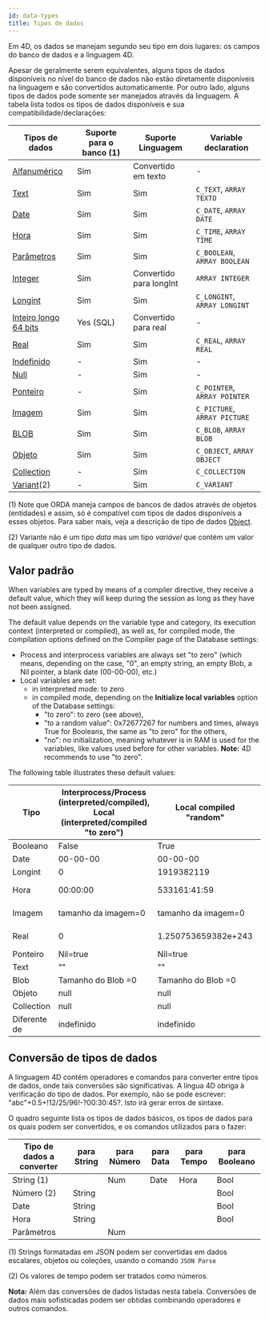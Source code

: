 ```yaml
---
id: data-types
title: Tipos de dados
---
```


Em 4D, os dados se manejam segundo seu tipo em dois lugares: os campos do banco de dados e a linguagem 4D.

Apesar de geralmente serem equivalentes, alguns tipos de dados disponíveis no nível do banco de dados não estão diretamente disponíveis na linguagem e são convertidos automaticamente. Por outro lado, alguns tipos de dados pode somente ser manejados através da linguagem. A tabela lista todos os tipos de dados disponíveis e sua compatibilidade/declarações:

| Tipos de dados                                 | Suporte para o banco (1) | Suporte Linguagem       | Variable declaration         |
| ---------------------------------------------- | ------------------------ | ----------------------- | ---------------------------- |
| [Alfanumérico](dt_string.md)                   | Sim                      | Convertido em texto     | -                            |
| [Text](Concepts/dt_string.md)                  | Sim                      | Sim                     | `C_TEXT`, `ARRAY TEXTO`      |
| [Date](Concepts/dt_date.md)                    | Sim                      | Sim                     | `C_DATE`, `ARRAY DATE`       |
| [Hora](Concepts/dt_time.md)                    | Sim                      | Sim                     | `C_TIME`, `ARRAY TIME`       |
| [Parâmetros](Concepts/dt_boolean.md)           | Sim                      | Sim                     | `C_BOOLEAN`, `ARRAY BOOLEAN` |
| [Integer](Concepts/dt_number.md)               | Sim                      | Convertido para longInt | `ARRAY INTEGER`              |
| [Longint](Concepts/dt_number.md)               | Sim                      | Sim                     | `C_LONGINT`, `ARRAY LONGINT` |
| [Inteiro longo 64 bits](Concepts/dt_number.md) | Yes (SQL)                | Convertido para real    | -                            |
| [Real](Concepts/dt_number.md)                  | Sim                      | Sim                     | `C_REAL`, `ARRAY REAL`       |
| [Indefinido](Concepts/dt_null_undefined.md)    | -                        | Sim                     | -                            |
| [Null](Concepts/dt_null_undefined.md)          | -                        | Sim                     | -                            |
| [Ponteiro](Concepts/dt_pointer.md)             | -                        | Sim                     | `C_POINTER`, `ARRAY POINTER` |
| [Imagem](Concepts/dt_picture.md)               | Sim                      | Sim                     | `C_PICTURE`, `ARRAY PICTURE` |
| [BLOB](Concepts/dt_blob.md)                    | Sim                      | Sim                     | `C_BLOB`, `ARRAY BLOB`       |
| [Objeto](Concepts/dt_object.md)                | Sim                      | Sim                     | `C_OBJECT`, `ARRAY OBJECT`   |
| [Collection](Concepts/dt_collection.md)        | -                        | Sim                     | `C_COLLECTION`               |
| [Variant](Concepts/dt_variant.md)(2)           | -                        | Sim                     | `C_VARIANT`                  |

(1) Note que ORDA maneja campos de bancos de dados através de objetos (entidades) e assim, só é compatível com tipos de dados disponíveis a esses objetos. Para saber mais, veja a descrição de tipo de dados [Object](Concepts/dt_object.md).

(2) Variante não é um tipo *data* mas um tipo *variável* que contém um valor de qualquer outro tipo de dados.

## Valor padrão

When variables are typed by means of a compiler directive, they receive a default value, which they will keep during the session as long as they have not been assigned.

The default value depends on the variable type and category, its execution context (interpreted or compiled), as well as, for compiled mode, the compilation options defined on the Compiler page of the Database settings:

- Process and interprocess variables are always set "to zero" (which means, depending on the case, "0", an empty string, an empty Blob, a Nil pointer, a blank date (00-00-00), etc.)
- Local variables are set:
    - in interpreted mode: to zero
    - in compiled mode, depending on the **Initialize local variables** option of the Database settings:
        - "to zero": to zero (see above),
        - "to a random value": 0x72677267 for numbers and times, always True for Booleans, the same as "to zero" for the others,
        - "no": no initialization, meaning whatever is in RAM is used for the variables, like values used before for other variables. **Note:** 4D recommends to use "to zero".

The following table illustrates these default values:

| Tipo         | Interprocess/Process (interpreted/compiled), Local (interpreted/compiled "to zero") | Local compiled "random" | Local compiled "no"          |
| ------------ | ----------------------------------------------------------------------------------- | ----------------------- | ---------------------------- |
| Booleano     | False                                                                               | True                    | True (varies)                |
| Date         | 00-00-00                                                                            | 00-00-00                | 00-00-00                     |
| Longint      | 0                                                                                   | 1919382119              | 909540880 (varies)           |
| Hora         | 00:00:00                                                                            | 533161:41:59            | 249345:34:24 (varies)        |
| Imagem       | tamanho da imagem=0                                                                 | tamanho da imagem=0     | tamanho da imagem=0          |
| Real         | 0                                                                                   | 1.250753659382e+243     | 1.972748538022e-217 (varies) |
| Ponteiro     | Nil=true                                                                            | Nil=true                | Nil=true                     |
| Text         | ""                                                                                  | ""                      | ""                           |
| Blob         | Tamanho do Blob =0                                                                  | Tamanho do Blob =0      | Tamanho do Blob =0           |
| Objeto       | null                                                                                | null                    | null                         |
| Collection   | null                                                                                | null                    | null                         |
| Diferente de | indefinido                                                                          | indefinido              | indefinido                   |


## Conversão de tipos de dados

A linguagem 4D contém operadores e comandos para converter entre tipos de dados, onde tais conversões são significativas. A língua 4D obriga à verificação do tipo de dados. Por exemplo, não se pode escrever: "abc"+0.5+!12/25/96!-?00:30:45?. Isto irá gerar erros de sintaxe.

O quadro seguinte lista os tipos de dados básicos, os tipos de dados para os quais podem ser convertidos, e os comandos utilizados para o fazer:

| Tipo de dados a converter | para String | para Número | para Data | para Tempo | para Booleano |
| ------------------------- | ----------- | ----------- | --------- | ---------- | ------------- |
| String (1)                |             | Num         | Date      | Hora       | Bool          |
| Número (2)                | String      |             |           |            | Bool          |
| Date                      | String      |             |           |            | Bool          |
| Hora                      | String      |             |           |            | Bool          |
| Parâmetros                |             | Num         |           |            |               |

(1) Strings formatadas em JSON podem ser convertidas em dados escalares, objetos ou coleções, usando o comando `JSON Parse`

(2) Os valores de tempo podem ser tratados como números.

**Nota:** Além das conversões de dados listadas nesta tabela. Conversões de dados mais sofisticadas podem ser obtidas combinando operadores e outros comandos.
